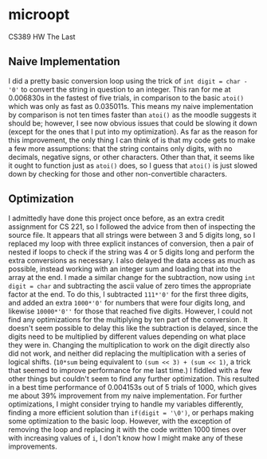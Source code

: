 # microopt
CS389 HW The Last

## Naive Implementation
I did a pretty basic conversion loop using the trick of `int digit = char - '0'` to convert the string in question to an integer. This ran for me at 0.006830s in the fastest of five trials, in comparison to the basic `atoi()` which was only as fast as 0.035011s. This means my naive implementation by comparison is not ten times faster than `atoi()` as the moodle suggests it should be; however, I see now obvious issues that could be slowing it down (except for the ones that I put into my optimization).
As far as the reason for this improvement, the only thing I can think of is that my code gets to make a few more assumptions: that the string contains only digits, with no decimals, negative signs, or other characters. Other than that, it seems like it ought to function just as `atoi()` does, so I guess that `atoi()` is just slowed down by checking for those and other non-convertible characters.

## Optimization
I admittedly have done this project once before, as an extra credit assignment for CS 221, so I followed the advice from then of inspecting the source file. It appears that all strings were between 3 and 5 digits long, so I replaced my loop with three explicit instances of conversion, then a pair of nested if loops to check if the string was 4 or 5 digits long and perform the extra conversions as necessary. I also delayed the data access as much as possible, instead working with an integer sum and loading that into the array at the end. I made a similar change for the subtraction, now using `int digit = char` and subtracting the ascii value of zero times the appropriate factor at the end. To do this, I subtracted `111*'0'` for the first three digits, and added an extra `1000*'0'` for numbers that were four digits long, and likewise `10000*'0''` for those that reached five digits.
However, I could not find any optimizations for the multiplying by ten part of the conversion. It doesn't seem possible to delay this like the subtraction is delayed, since the digits need to be multiplied by different values depending on what place they were in. Changing the multiplication to work on the digit directly also did not work, and neither did replacing the multiplication with a series of logical shifts. (`10*sum` being equivalent to `(sum << 3) + (sum << 1)`, a trick that seemed to improve performance for me last time.) I fiddled with a few other things but couldn't seem to find any further optimization. This resulted in a best time performance of 0.004153s out of 5 trials of 1000, which gives me about 39% improvement from my naive implementation.
For further optimizations, I might consider trying to handle my variables differently, finding a more efficient solution than `if(digit = '\0')`, or perhaps making some optimization to the basic loop. However, with the exception of removing the loop and replacing it with the code written 1000 times over with increasing values of `i`, I don't know how I might make any of these improvements.
